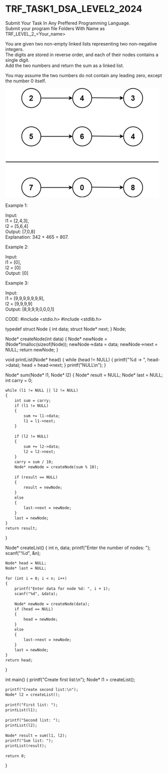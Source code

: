 # TRF_TASK1_DSA_LEVEL2_2024


Submit Your Task In Any Preffered Programming Language.  
Submit your program file Folders With Name as TRF_LEVEL_2_<Your_name>   

  
You are given two non-empty linked lists representing two non-negative integers.   
The digits are stored in reverse order, and each of their nodes contains a single digit.   
Add the two numbers and return the sum as a linked list.  

You may assume the two numbers do not contain any leading zero, except the number 0 itself.  

![image](addtwonumber1.jpg)

Example 1:

Input:   
l1 = [2,4,3],   
l2 = [5,6,4]  
Output: [7,0,8]  
Explanation: 342 + 465 = 807.  
  
Example 2:  
 
Input:  
l1 = [0],  
l2 = [0]  
Output: [0]  

Example 3:  

Input:  
l1 = [9,9,9,9,9,9,9],  
l2 = [9,9,9,9]  
Output: [8,9,9,9,0,0,0,1]  

CODE:
#include <stdio.h>
#include <stdlib.h>

typedef struct Node
{
    int data;
    struct Node* next;
} Node;

Node* createNode(int data)
{
    Node* newNode = (Node*)malloc(sizeof(Node));
    newNode->data = data;
    newNode->next = NULL;
    return newNode;
}

void printList(Node* head)
{
    while (head != NULL)
    {
        printf("%d -> ", head->data);
        head = head->next;
    }
    printf("NULL\n");
}

Node* sum(Node* l1, Node* l2)
{
    Node* result = NULL;
    Node* last = NULL;
    int carry = 0;

    while (l1 != NULL || l2 != NULL)
    {
        int sum = carry;
        if (l1 != NULL)
        {
            sum += l1->data;
            l1 = l1->next;
        }

        if (l2 != NULL)
        {
            sum += l2->data;
            l2 = l2->next;
        }
        carry = sum / 10;
        Node* newNode = createNode(sum % 10);

        if (result == NULL)
        {
            result = newNode;
        }
        else
        {
            last->next = newNode;
        }
        last = newNode;
    }
    return result;
}

Node* createList()
{
    int n, data;
    printf("Enter the number of nodes: ");
    scanf("%d", &n);

    Node* head = NULL;
    Node* last = NULL;

    for (int i = 0; i < n; i++)
    {
        printf("Enter data for node %d: ", i + 1);
        scanf("%d", &data);

        Node* newNode = createNode(data);
        if (head == NULL)
        {
            head = newNode;
        }
        else
        {
            last->next = newNode;
        }
        last = newNode;
    }
    return head;
}

int main()
{
    printf("Create first list:\n");
    Node* l1 = createList();

    printf("Create second list:\n");
    Node* l2 = createList();

    printf("First list: ");
    printList(l1);

    printf("Second list: ");
    printList(l2);

    Node* result = sum(l1, l2);
    printf("Sum list: ");
    printList(result);

    return 0;
}

